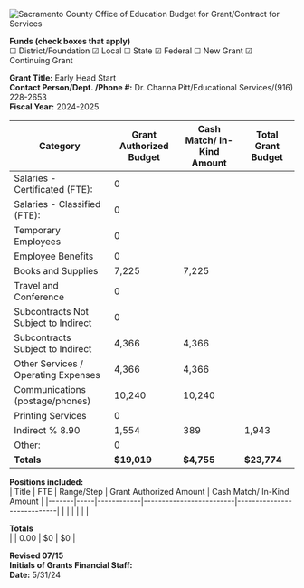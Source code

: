 <!-- Page 1 -->
![Sacramento County Office of Education Budget for Grant/Contract for Services](https://via.placeholder.com/993x768.png?text=SACRAMENTO+COUNTY+OFFICE+OF+EDUCATION+Budget+for+Grant/Contract+for+Services)

**Funds (check boxes that apply)**  
☐ District/Foundation  ☑ Local  ☐ State  ☑ Federal  ☐ New Grant  ☑ Continuing Grant  

**Grant Title:** Early Head Start  
**Contact Person/Dept. /Phone #:** Dr. Channa Pitt/Educational Services/(916) 228-2653  
**Fiscal Year:** 2024-2025  

| Category                               | Grant Authorized Budget | Cash Match/ In-Kind Amount | Total Grant Budget |
|----------------------------------------|-------------------------|----------------------------|--------------------|
| Salaries - Certificated (FTE):        | 0                       |                            |                    |
| Salaries - Classified (FTE):           | 0                       |                            |                    |
| Temporary Employees                    | 0                       |                            |                    |
| Employee Benefits                      | 0                       |                            |                    |
| Books and Supplies                     | 7,225                  | 7,225                     |                    |
| Travel and Conference                  | 0                       |                            |                    |
| Subcontracts Not Subject to Indirect   | 0                       |                            |                    |
| Subcontracts Subject to Indirect       | 4,366                  | 4,366                     |                    |
| Other Services / Operating Expenses     | 4,366                  | 4,366                     |                    |
| Communications (postage/phones)       | 10,240                 | 10,240                    |                    |
| Printing Services                      | 0                       |                            |                    |
| Indirect % 8.90                       | 1,554                  | 389                        | 1,943              |
| Other:                                 | 0                       |                            |                    |
| **Totals**                             | **$19,019**            | **$4,755**                | **$23,774**        |

**Positions included:**  
| Title | FTE | Range/Step | Grant Authorized Amount | Cash Match/ In-Kind Amount |
|-------|-----|------------|-------------------------|----------------------------|
|       |     |            |                         |                            |

**Totals**  
|       | 0.00 | $0 | $0 |

**Revised 07/15**  
**Initials of Grants Financial Staff:**  
**Date:** 5/31/24  
